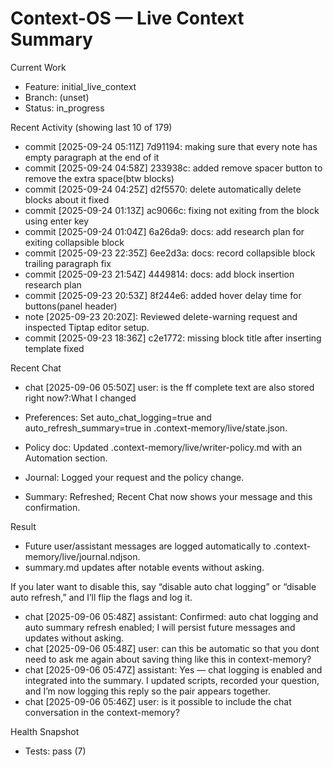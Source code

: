 # Context-OS — Live Context Summary

Current Work
- Feature: initial_live_context
- Branch: (unset)
- Status: in_progress

Recent Activity (showing last 10 of 179)
- commit [2025-09-24 05:11Z] 7d91194: making sure that every note has empty paragraph at the end of it
- commit [2025-09-24 04:58Z] 233938c: added remove spacer button to remove the extra space(btw blocks)
- commit [2025-09-24 04:25Z] d2f5570: delete automatically delete blocks about it fixed
- commit [2025-09-24 01:13Z] ac9066c: fixing not exiting from the block using enter key
- commit [2025-09-24 01:04Z] 6a26da9: docs: add research plan for exiting collapsible block
- commit [2025-09-23 22:35Z] 6ee2d3a: docs: record collapsible block trailing paragraph fix
- commit [2025-09-23 21:54Z] 4449814: docs: add block insertion research plan
- commit [2025-09-23 20:53Z] 8f244e6: added hover delay time for buttons(panel header)
- note [2025-09-23 20:20Z]: Reviewed delete-warning request and inspected Tiptap editor setup.
- commit [2025-09-23 18:36Z] c2e1772: missing block title after inserting template fixed

Recent Chat
- chat [2025-09-06 05:50Z] user: is the ff complete text are also stored right now?:What I changed

- Preferences: Set auto_chat_logging=true and auto_refresh_summary=true in .context-memory/live/state.json.
- Policy doc: Updated .context-memory/live/writer-policy.md with an Automation section.
- Journal: Logged your request and the policy change.
- Summary: Refreshed; Recent Chat now shows your message and this confirmation.

Result

- Future user/assistant messages are logged automatically to .context-memory/live/journal.ndjson.
- summary.md updates after notable events without asking.

If you later want to disable this, say “disable auto chat logging” or “disable auto refresh,” and I’ll flip the
flags and log it.

- chat [2025-09-06 05:48Z] assistant: Confirmed: auto chat logging and auto summary refresh enabled; I will persist future messages and updates without asking.
- chat [2025-09-06 05:48Z] user: can this be automatic so that you dont need to ask me again about saving thing like this in context-memory?
- chat [2025-09-06 05:47Z] assistant: Yes — chat logging is enabled and integrated into the summary. I updated scripts, recorded your question, and I’m now logging this reply so the pair appears together.
- chat [2025-09-06 05:46Z] user: is it possible to include the chat conversation in the context-memory?

Health Snapshot
- Tests: pass (7)
